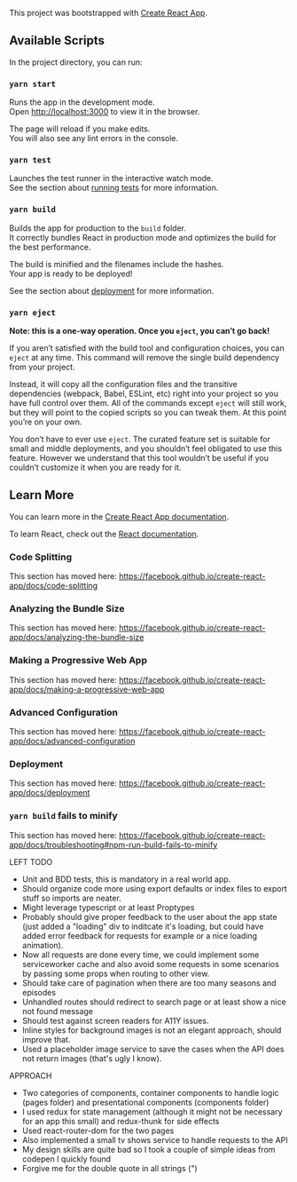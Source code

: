 This project was bootstrapped with [Create React App](https://github.com/facebook/create-react-app).

## Available Scripts

In the project directory, you can run:

### `yarn start`

Runs the app in the development mode.<br />
Open [http://localhost:3000](http://localhost:3000) to view it in the browser.

The page will reload if you make edits.<br />
You will also see any lint errors in the console.

### `yarn test`

Launches the test runner in the interactive watch mode.<br />
See the section about [running tests](https://facebook.github.io/create-react-app/docs/running-tests) for more information.

### `yarn build`

Builds the app for production to the `build` folder.<br />
It correctly bundles React in production mode and optimizes the build for the best performance.

The build is minified and the filenames include the hashes.<br />
Your app is ready to be deployed!

See the section about [deployment](https://facebook.github.io/create-react-app/docs/deployment) for more information.

### `yarn eject`

**Note: this is a one-way operation. Once you `eject`, you can’t go back!**

If you aren’t satisfied with the build tool and configuration choices, you can `eject` at any time. This command will remove the single build dependency from your project.

Instead, it will copy all the configuration files and the transitive dependencies (webpack, Babel, ESLint, etc) right into your project so you have full control over them. All of the commands except `eject` will still work, but they will point to the copied scripts so you can tweak them. At this point you’re on your own.

You don’t have to ever use `eject`. The curated feature set is suitable for small and middle deployments, and you shouldn’t feel obligated to use this feature. However we understand that this tool wouldn’t be useful if you couldn’t customize it when you are ready for it.

## Learn More

You can learn more in the [Create React App documentation](https://facebook.github.io/create-react-app/docs/getting-started).

To learn React, check out the [React documentation](https://reactjs.org/).

### Code Splitting

This section has moved here: https://facebook.github.io/create-react-app/docs/code-splitting

### Analyzing the Bundle Size

This section has moved here: https://facebook.github.io/create-react-app/docs/analyzing-the-bundle-size

### Making a Progressive Web App

This section has moved here: https://facebook.github.io/create-react-app/docs/making-a-progressive-web-app

### Advanced Configuration

This section has moved here: https://facebook.github.io/create-react-app/docs/advanced-configuration

### Deployment

This section has moved here: https://facebook.github.io/create-react-app/docs/deployment

### `yarn build` fails to minify

This section has moved here: https://facebook.github.io/create-react-app/docs/troubleshooting#npm-run-build-fails-to-minify

LEFT TODO

- Unit and BDD tests, this is mandatory in a real world app.
- Should organize code more using export defaults or index files to export stuff so imports are neater.
- Might leverage typescript or at least Proptypes
- Probably should give proper feedback to the user about the app state (just added a "loading" div to inditcate it's loading, but could have added error feedback for requests for example or a nice loading animation).
- Now all requests are done every time, we could implement some serviceworker cache and also avoid some requests in some scenarios by passing some props when routing to other view.
- Should take care of pagination when there are too many seasons and episodes
- Unhandled routes should redirect to search page or at least show a nice not found message
- Should test against screen readers for A11Y issues.
- Inline styles for background images is not an elegant approach, should improve that.
- Used a placeholder image service to save the cases when the API does not return images (that's ugly I know).

APPROACH

- Two categories of components, container components to handle logic (pages folder) and presentational components (components folder)
- I used redux for state management (although it might not be necessary for an app this small) and redux-thunk for side effects
- Used react-router-dom for the two pages
- Also implemented a small tv shows service to handle requests to the API
- My design skills are quite bad so I took a couple of simple ideas from codepen I quickly found
- Forgive me for the double quote in all strings (")
